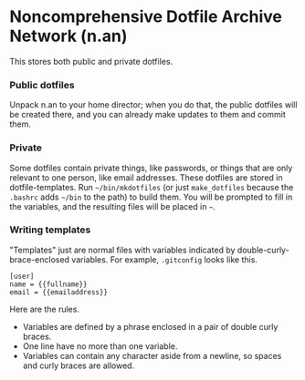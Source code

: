 Noncomprehensive Dotfile Archive Network (n.an)
=======
This stores both public and private dotfiles.

### Public dotfiles
Unpack n.an to your home director; when you do that, the public
dotfiles will be created there, and you can already make updates
to them and commit them.

### Private
Some dotfiles contain private things, like passwords, or things
that are only relevant to one person, like email addresses. These
dotfiles are stored in dotfile-templates. Run `~/bin/mkdotfiles`
(or just `make_dotfiles` because the `.bashrc` adds `~/bin` to
the path) to build them. You will be prompted to fill in the variables,
and the resulting files will be placed in `~`.

### Writing templates
"Templates" just are normal files with variables indicated by
double-curly-brace-enclosed variables. For example, `.gitconfig`
looks like this.

    [user]
    name = {{fullname}}
    email = {{emailaddress}}

Here are the rules.

* Variables are defined by a phrase enclosed in a pair of double curly braces.
* One line have no more than one variable.
* Variables can contain any character aside from a newline, so spaces
  and curly braces are allowed.
